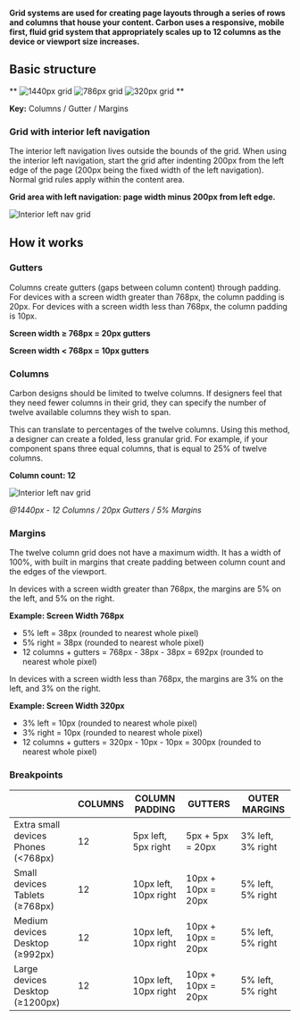 **Grid systems are used for creating page layouts through a series of rows and columns that house your content. Carbon uses a responsive, mobile first, fluid grid system that appropriately scales up to 12 columns as the device or viewport size increases.**

## Basic structure

**
![1440px grid](images/grid-1.png)
![786px grid](images/grid-2.png)
![320px grid](images/grid-3.png)
**

**Key:**
Columns / Gutter / Margins

### Grid with interior left navigation
The interior left navigation lives outside the bounds of the grid. When using the interior left navigation, start the grid after indenting 200px from the left edge of the page (200px being the fixed width of the left navigation). Normal grid rules apply within the content area.

**Grid area with left navigation: page width minus 200px from left edge.**

![Interior left nav grid](images/grid-4.png)

## How it works
### Gutters
Columns create gutters (gaps between column content) through padding. For devices with a screen width greater than 768px, the column padding is 20px. For devices with a screen width less than 768px, the column padding is 10px.

**Screen width ≥ 768px = 20px gutters**

**Screen width < 768px = 10px gutters**

### Columns
Carbon designs should be limited to twelve columns. If designers feel that they need fewer columns in their grid, they can specify the number of twelve available columns they wish to span.

This can translate to percentages of the twelve columns. Using this method, a designer can create a folded, less granular grid. For example, if your component spans three equal columns, that is equal to 25% of twelve columns.

**Column count: 12**

![Interior left nav grid](images/grid-5.png)

_@1440px - 12 Columns / 20px Gutters / 5% Margins_

### Margins
The twelve column grid does not have a maximum width. It has a width of 100%, with built in margins that create padding between column count and the edges of the viewport.

In devices with a screen width greater than 768px, the margins are 5% on the left, and 5% on the right.

**Example: Screen Width 768px** 

* 5% left = 38px (rounded to nearest whole pixel)
* 5% right = 38px (rounded to nearest whole pixel)
* 12 columns + gutters = 768px - 38px - 38px = 692px (rounded to nearest whole pixel)

In devices with a screen width less than 768px, the margins are 3% on the left, and 3% on the right.

**Example: Screen Width 320px**

* 3% left = 10px (rounded to nearest whole pixel)
* 3% right = 10px (rounded to nearest whole pixel)
* 12 columns + gutters = 320px - 10px - 10px = 300px (rounded to nearest whole pixel)

### Breakpoints

|                                     | COLUMNS | COLUMN PADDING        | GUTTERS            | OUTER MARGINS     |
|-------------------------------------|---------|-----------------------|--------------------|-------------------|
| Extra small devices Phones (<768px) | 12      | 5px left, 5px right   | 5px + 5px = 20px   | 3% left, 3% right |
| Small devices Tablets (≥768px)      | 12      | 10px left, 10px right | 10px + 10px = 20px | 5% left, 5% right |
| Medium devices Desktop (≥992px)     | 12      | 10px left, 10px right | 10px + 10px = 20px | 5% left, 5% right |
| Large devices Desktop (≥1200px)     | 12      | 10px left, 10px right | 10px + 10px = 20px | 5% left, 5% right |